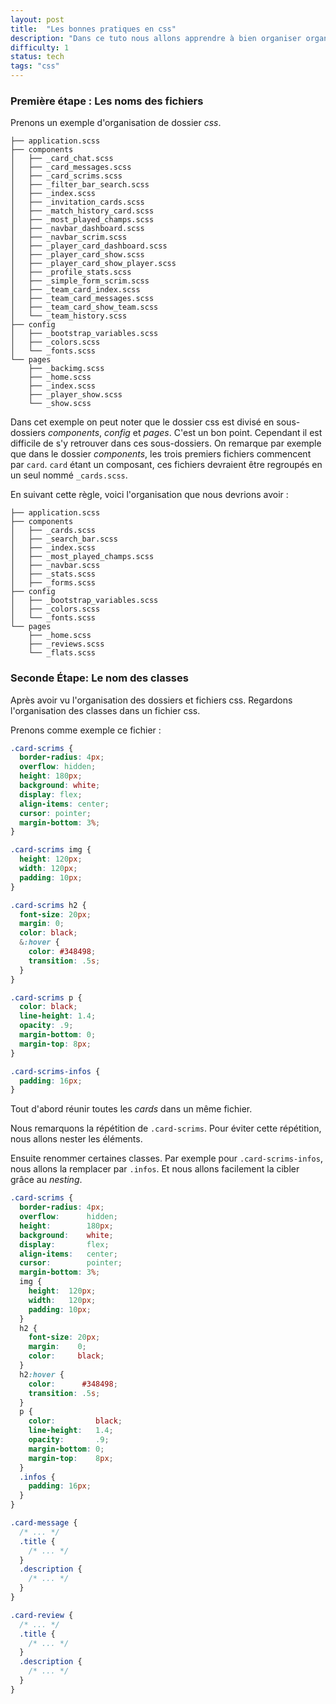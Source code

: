 ```yaml
---
layout: post
title:  "Les bonnes pratiques en css"
description: "Dans ce tuto nous allons apprendre à bien organiser organiser ses fichiers et classes css dans une application Ruby on Rails."
difficulty: 1
status: tech
tags: "css"
---
```


### Première étape : Les noms des fichiers

Prenons un exemple d'organisation de dossier *css*.

```
├── application.scss
├── components
│   ├── _card_chat.scss
│   ├── _card_messages.scss
│   ├── _card_scrims.scss
│   ├── _filter_bar_search.scss
│   ├── _index.scss
│   ├── _invitation_cards.scss
│   ├── _match_history_card.scss
│   ├── _most_played_champs.scss
│   ├── _navbar_dashboard.scss
│   ├── _navbar_scrim.scss
│   ├── _player_card_dashboard.scss
│   ├── _player_card_show.scss
│   ├── _player_card_show_player.scss
│   ├── _profile_stats.scss
│   ├── _simple_form_scrim.scss
│   ├── _team_card_index.scss
│   ├── _team_card_messages.scss
│   ├── _team_card_show_team.scss
│   └── _team_history.scss
├── config
│   ├── _bootstrap_variables.scss
│   ├── _colors.scss
│   └── _fonts.scss
└── pages
    ├── _backimg.scss
    ├── _home.scss
    ├── _index.scss
    ├── _player_show.scss
    └── _show.scss
```

Dans cet exemple on peut noter que le dossier css est divisé en sous-dossiers *components*, *config* et *pages*. C'est un bon point. Cependant il est difficile de s'y retrouver dans ces sous-dossiers.
On remarque par exemple que dans le dossier *components*, les trois premiers fichiers commencent par `card`. `card` étant un composant, ces fichiers devraient être regroupés en un seul nommé `_cards.scss`.

En suivant cette règle, voici l'organisation que nous devrions avoir :

```
├── application.scss
├── components
│   ├── _cards.scss
│   ├── _search_bar.scss
│   ├── _index.scss
│   ├── _most_played_champs.scss
│   ├── _navbar.scss
│   ├── _stats.scss
│   ├── _forms.scss
├── config
│   ├── _bootstrap_variables.scss
│   ├── _colors.scss
│   └── _fonts.scss
└── pages
    ├── _home.scss
    ├── _reviews.scss
    └── _flats.scss
```

### Seconde Étape: Le nom des classes

Après avoir vu l'organisation des dossiers et fichiers css. Regardons l'organisation des classes dans un fichier css.

Prenons comme exemple ce fichier :

```scss
.card-scrims {
  border-radius: 4px;
  overflow: hidden;
  height: 180px;
  background: white;
  display: flex;
  align-items: center;
  cursor: pointer;
  margin-bottom: 3%;
}

.card-scrims img {
  height: 120px;
  width: 120px;
  padding: 10px;
}

.card-scrims h2 {
  font-size: 20px;
  margin: 0;
  color: black;
  &:hover {
    color: #348498;
    transition: .5s;
  }
}

.card-scrims p {
  color: black;
  line-height: 1.4;
  opacity: .9;
  margin-bottom: 0;
  margin-top: 8px;
}

.card-scrims-infos {
  padding: 16px;
}
```

Tout d'abord réunir toutes les *cards* dans un même fichier.

Nous remarquons la répétition de `.card-scrims`. Pour éviter cette répétition, nous allons nester les éléments.

Ensuite renommer certaines classes. Par exemple pour `.card-scrims-infos`, nous allons la remplacer par `.infos`. Et nous allons facilement la cibler grâce au *nesting*.

```scss
.card-scrims {
  border-radius: 4px;
  overflow:      hidden;
  height:        180px;
  background:    white;
  display:       flex;
  align-items:   center;
  cursor:        pointer;
  margin-bottom: 3%;
  img {
    height:  120px;
    width:   120px;
    padding: 10px;
  }
  h2 {
    font-size: 20px;
    margin:    0;
    color:     black;
  }
  h2:hover {
    color:      #348498;
    transition: .5s;
  }
  p {
    color:         black;
    line-height:   1.4;
    opacity:       .9;
    margin-bottom: 0;
    margin-top:    8px;
  }
  .infos {
    padding: 16px;
  }
}

.card-message {
  /* ... */
  .title {
    /* ... */
  }
  .description {
    /* ... */
  }
}

.card-review {
  /* ... */
  .title {
    /* ... */
  }
  .description {
    /* ... */
  }
}
```
